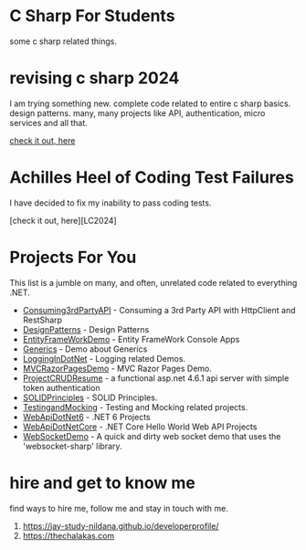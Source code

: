 # C Sharp For Students

some c sharp related things. 

# revising c sharp 2024

I am trying something new. complete code related to entire c sharp basics. design patterns. many, many projects like API, authentication, micro services and all that. 

[check it out, here](CS2024)

# Achilles Heel of Coding Test Failures 

I have decided to fix my inability to pass coding tests. 

[check it out, here][LC2024]

# Projects For You

This list is a jumble on many, and often, unrelated code related to everything .NET.

- [Consuming3rdPartyAPI](Consuming3rdPartyAPI) - Consuming a 3rd Party API with HttpClient and RestSharp
- [DesignPatterns](DesignPatterns) - Design Patterns
- [EntityFrameWorkDemo](EntityFrameWorkDemo) - Entity FrameWork Console Apps
- [Generics](Generics) - Demo about Generics
- [LoggingInDotNet](LoggingInDotNet) - Logging related Demos.
- [MVCRazorPagesDemo](MVCRazorPagesDemo) - MVC Razor Pages Demo.
- [ProjectCRUDResume](ProjectCRUDResume) - a functional asp.net 4.6.1 api server with simple token authentication
- [SOLIDPrinciples](SOLIDPrinciples) - SOLID Principles.
- [TestingandMocking](TestingandMocking) - Testing and Mocking related projects.
- [WebApiDotNet6](WebApiDotNet6) - .NET 6 Projects
- [WebApiDotNetCore](WebApiDotNetCore) - .NET Core Hello World Web API Projects
- [WebSocketDemo](WebSocketDemo) - A quick and dirty web socket demo that uses the 'websocket-sharp' library.

# hire and get to know me

find ways to hire me, follow me and stay in touch with me.

1. https://jay-study-nildana.github.io/developerprofile/
1. https://thechalakas.com